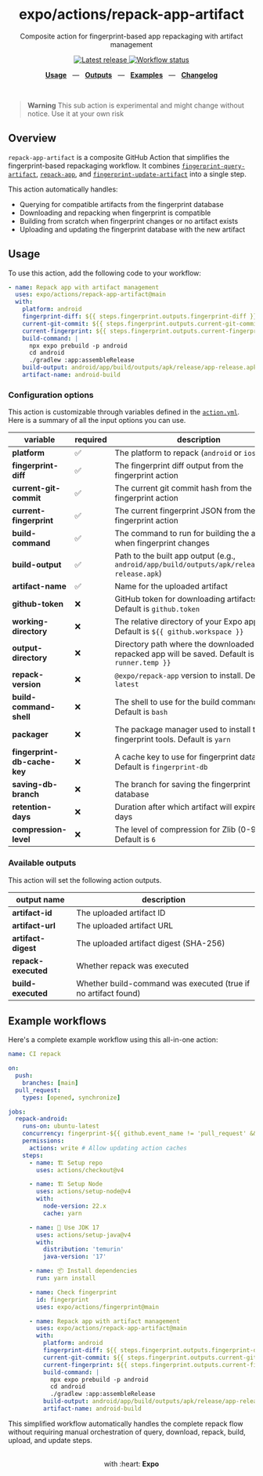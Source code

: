 <div align="center">
  <h1>expo/actions/repack-app-artifact</h1>
  <p>Composite action for fingerprint-based app repackaging with artifact management</p>
</div>

<p align="center">
  <a href="https://github.com/expo/actions/releases" title="Latest release">
    <picture>
      <source media="(prefers-color-scheme: dark)" srcset="https://img.shields.io/github/package-json/v/expo/actions?style=flat-square&color=0366D6&labelColor=49505A">
      <img alt="Latest release" src="https://img.shields.io/github/package-json/v/expo/actions?style=flat-square&color=0366D6&labelColor=D1D5DA" />
    </picture>
  </a>
  <a href="https://github.com/expo/actions/actions" title="Workflow status">
    <picture>
      <source media="(prefers-color-scheme: dark)" srcset="https://img.shields.io/github/actions/workflow/status/expo/actions/test.yml?branch=main&style=flat-square&labelColor=49505A">
      <img alt="Workflow status" src="https://img.shields.io/github/actions/workflow/status/expo/actions/test.yml?branch=main&style=flat-square&labelColor=D1D5DA" />
    </picture>
  </a>
</p>

<p align="center">
  <a href="#usage"><b>Usage</b></a>
  &nbsp;&nbsp;&mdash;&nbsp;&nbsp;
  <a href="#available-outputs"><b>Outputs</b></a>
  &nbsp;&nbsp;&mdash;&nbsp;&nbsp;
  <a href="#example-workflows"><b>Examples</b></a>
  &nbsp;&nbsp;&mdash;&nbsp;&nbsp;
  <a href="https://github.com/expo/actions/blob/main/CHANGELOG.md"><b>Changelog</b></a>
</p>

<br />

> **Warning**
> This sub action is experimental and might change without notice. Use it at your own risk

## Overview

`repack-app-artifact` is a composite GitHub Action that simplifies the fingerprint-based repackaging workflow. It combines [`fingerprint-query-artifact`](../fingerprint-query-artifact/README.md), [`repack-app`](../repack-app/README.md), and [`fingerprint-update-artifact`](../fingerprint-update-artifact/README.md) into a single step.

This action automatically handles:

- Querying for compatible artifacts from the fingerprint database
- Downloading and repacking when fingerprint is compatible
- Building from scratch when fingerprint changes or no artifact exists
- Uploading and updating the fingerprint database with the new artifact

## Usage

To use this action, add the following code to your workflow:

```yaml
- name: Repack app with artifact management
  uses: expo/actions/repack-app-artifact@main
  with:
    platform: android
    fingerprint-diff: ${{ steps.fingerprint.outputs.fingerprint-diff }}
    current-git-commit: ${{ steps.fingerprint.outputs.current-git-commit }}
    current-fingerprint: ${{ steps.fingerprint.outputs.current-fingerprint }}
    build-command: |
      npx expo prebuild -p android
      cd android
      ./gradlew :app:assembleRelease
    build-output: android/app/build/outputs/apk/release/app-release.apk
    artifact-name: android-build
```

### Configuration options

This action is customizable through variables defined in the [`action.yml`](action.yml).
Here is a summary of all the input options you can use.

| variable                     | required | description                                                                                            |
| ---------------------------- | -------- | ------------------------------------------------------------------------------------------------------ |
| **platform**                 | ✅       | The platform to repack (`android` or `ios`)                                                            |
| **fingerprint-diff**         | ✅       | The fingerprint diff output from the fingerprint action                                                |
| **current-git-commit**       | ✅       | The current git commit hash from the fingerprint action                                                |
| **current-fingerprint**      | ✅       | The current fingerprint JSON from the fingerprint action                                               |
| **build-command**            | ✅       | The command to run for building the app when fingerprint changes                                       |
| **build-output**             | ✅       | Path to the built app output (e.g., `android/app/build/outputs/apk/release/app-release.apk`)           |
| **artifact-name**            | ✅       | Name for the uploaded artifact                                                                         |
| **github-token**             | ❌       | GitHub token for downloading artifacts. Default is `github.token`                                      |
| **working-directory**        | ❌       | The relative directory of your Expo app. Default is `${{ github.workspace }}`                          |
| **output-directory**         | ❌       | Directory path where the downloaded app or repacked app will be saved. Default is `${{ runner.temp }}` |
| **repack-version**           | ❌       | `@expo/repack-app` version to install. Default is `latest`                                             |
| **build-command-shell**      | ❌       | The shell to use for the build command. Default is `bash`                                              |
| **packager**                 | ❌       | The package manager used to install the fingerprint tools. Default is `yarn`                           |
| **fingerprint-db-cache-key** | ❌       | A cache key to use for fingerprint database. Default is `fingerprint-db`                               |
| **saving-db-branch**         | ❌       | The branch for saving the fingerprint database                                                         |
| **retention-days**           | ❌       | Duration after which artifact will expire in days                                                      |
| **compression-level**        | ❌       | The level of compression for Zlib (0-9). Default is `6`                                                |

### Available outputs

This action will set the following action outputs.

| output name         | description                                                    |
| ------------------- | -------------------------------------------------------------- |
| **artifact-id**     | The uploaded artifact ID                                       |
| **artifact-url**    | The uploaded artifact URL                                      |
| **artifact-digest** | The uploaded artifact digest (SHA-256)                         |
| **repack-executed** | Whether repack was executed                                    |
| **build-executed**  | Whether build-command was executed (true if no artifact found) |

## Example workflows

Here's a complete example workflow using this all-in-one action:

```yaml
name: CI repack

on:
  push:
    branches: [main]
  pull_request:
    types: [opened, synchronize]

jobs:
  repack-android:
    runs-on: ubuntu-latest
    concurrency: fingerprint-${{ github.event_name != 'pull_request' && 'main' || github.run_id }}
    permissions:
      actions: write # Allow updating action caches
    steps:
      - name: 🏗 Setup repo
        uses: actions/checkout@v4

      - name: 🏗 Setup Node
        uses: actions/setup-node@v4
        with:
          node-version: 22.x
          cache: yarn

      - name: 🔨 Use JDK 17
        uses: actions/setup-java@v4
        with:
          distribution: 'temurin'
          java-version: '17'

      - name: 📦 Install dependencies
        run: yarn install

      - name: Check fingerprint
        id: fingerprint
        uses: expo/actions/fingerprint@main

      - name: Repack app with artifact management
        uses: expo/actions/repack-app-artifact@main
        with:
          platform: android
          fingerprint-diff: ${{ steps.fingerprint.outputs.fingerprint-diff }}
          current-git-commit: ${{ steps.fingerprint.outputs.current-git-commit }}
          current-fingerprint: ${{ steps.fingerprint.outputs.current-fingerprint }}
          build-command: |
            npx expo prebuild -p android
            cd android
            ./gradlew :app:assembleRelease
          build-output: android/app/build/outputs/apk/release/app-release.apk
          artifact-name: android-build
```

This simplified workflow automatically handles the complete repack flow without requiring manual orchestration of query, download, repack, build, upload, and update steps.

<div align="center">
  <br />
  with :heart:&nbsp;<strong>Expo</strong>
  <br />
</div>
